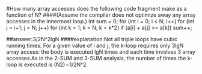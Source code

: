 #How many array accesses does the following code fragment make as a function of N?
####(Assume the compiler does not optimize away any array accesses in the innermost loop.)
    int sum = 0;
    for (int i = 0; i < N; i++)
      for (int j = i+1; j < N; j++)
        for (int k = 1; k < N; k = k*2)
          if (a[i] + a[j] >= a[k]) sum++;


##answer:3/2N^2lgN
####explanation:Not all triple loops have cubic running times. For a given value of i and j, the k-loop requires only 3lgN array access: the body is executed lgN times and each time involves 3 array accesses.As in the 2-SUM and 3-SUM analysis, the number of times the k-loop is executed is (N2)∼1/2N^2.
